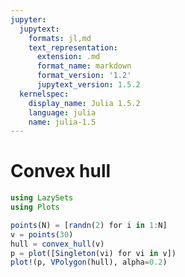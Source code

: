 ```yaml
---
jupyter:
  jupytext:
    formats: jl,md
    text_representation:
      extension: .md
      format_name: markdown
      format_version: '1.2'
      jupytext_version: 1.5.2
  kernelspec:
    display_name: Julia 1.5.2
    language: julia
    name: julia-1.5
---
```


# Convex hull

```julia
using LazySets
using Plots
```

```julia
points(N) = [randn(2) for i in 1:N]
v = points(30)
hull = convex_hull(v)
p = plot([Singleton(vi) for vi in v])
plot!(p, VPolygon(hull), alpha=0.2)
```
